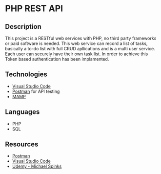 # PHP REST API

## Description

This project is a RESTful web services with PHP, no third party frameworks or paid software is needed. This web service can record a list of tasks, basically a to-do list with full CRUD apllications and is a multi user service. Each user can securely have their own task list.
In order to achieve this Token based authentication has been implamented.

## Technologies

- [Visual Studio Code](https://code.visualstudio.com/)
- [Postman](https://www.postman.com/) for API testing
- [MAMP](https://www.mamp.info/en/mac/)

## Languages

- PHP
- SQL

## Resources
- [Postman](https://www.postman.com/)
- [Visual Studio Code](https://code.visualstudio.com/)
- [Udemy - Michael Spinks](https://www.udemy.com/course/create-a-rest-api-using-basic-php-with-token-authentication/)
